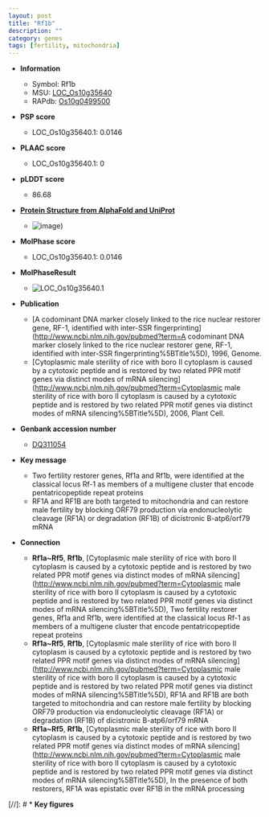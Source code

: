 ```yaml
---
layout: post
title: "Rf1b"
description: ""
category: genes
tags: [fertility, mitochondria]
---
```


* **Information**  
    + Symbol: Rf1b  
    + MSU: [LOC_Os10g35640](http://rice.plantbiology.msu.edu/cgi-bin/ORF_infopage.cgi?orf=LOC_Os10g35640)  
    + RAPdb: [Os10g0499500](http://rapdb.dna.affrc.go.jp/viewer/gbrowse_details/irgsp1?name=Os10g0499500)  

* **PSP score**  
    + LOC_Os10g35640.1: 0.0146 

* **PLAAC score**  
    + LOC_Os10g35640.1: 0 

* **pLDDT score**
    + 86.68

* **[Protein Structure from AlphaFold and UniProt](https://www.uniprot.org/uniprotkb/Q8LNH0/entry#structure)**
    + ![image](https://ricepsp.github.io/images/Q8/AF-Q8LNH0-F1.png))

* **MolPhase score**
    + LOC_Os10g35640.1: 0.0146

* **MolPhaseResult**
    + ![LOC_Os10g35640.1](https://ricepsp.github.io/pictures/LOC_Os10g/LOC_Os10g35640.1.png)

* **Publication**  
    + [A codominant DNA marker closely linked to the rice nuclear restorer gene, RF-1, identified with inter-SSR fingerprinting](http://www.ncbi.nlm.nih.gov/pubmed?term=A codominant DNA marker closely linked to the rice nuclear restorer gene, RF-1, identified with inter-SSR fingerprinting%5BTitle%5D), 1996, Genome.
    + [Cytoplasmic male sterility of rice with boro II cytoplasm is caused by a cytotoxic peptide and is restored by two related PPR motif genes via distinct modes of mRNA silencing](http://www.ncbi.nlm.nih.gov/pubmed?term=Cytoplasmic male sterility of rice with boro II cytoplasm is caused by a cytotoxic peptide and is restored by two related PPR motif genes via distinct modes of mRNA silencing%5BTitle%5D), 2006, Plant Cell.

* **Genbank accession number**  
    + [DQ311054](http://www.ncbi.nlm.nih.gov/nuccore/DQ311054)

* **Key message**  
    + Two fertility restorer genes, Rf1a and Rf1b, were identified at the classical locus Rf-1 as members of a multigene cluster that encode pentatricopeptide repeat proteins
    + RF1A and RF1B are both targeted to mitochondria and can restore male fertility by blocking ORF79 production via endonucleolytic cleavage (RF1A) or degradation (RF1B) of dicistronic B-atp6/orf79 mRNA

* **Connection**  
    + __Rf1a~Rf5__, __Rf1b__, [Cytoplasmic male sterility of rice with boro II cytoplasm is caused by a cytotoxic peptide and is restored by two related PPR motif genes via distinct modes of mRNA silencing](http://www.ncbi.nlm.nih.gov/pubmed?term=Cytoplasmic male sterility of rice with boro II cytoplasm is caused by a cytotoxic peptide and is restored by two related PPR motif genes via distinct modes of mRNA silencing%5BTitle%5D), Two fertility restorer genes, Rf1a and Rf1b, were identified at the classical locus Rf-1 as members of a multigene cluster that encode pentatricopeptide repeat proteins
    + __Rf1a~Rf5__, __Rf1b__, [Cytoplasmic male sterility of rice with boro II cytoplasm is caused by a cytotoxic peptide and is restored by two related PPR motif genes via distinct modes of mRNA silencing](http://www.ncbi.nlm.nih.gov/pubmed?term=Cytoplasmic male sterility of rice with boro II cytoplasm is caused by a cytotoxic peptide and is restored by two related PPR motif genes via distinct modes of mRNA silencing%5BTitle%5D), RF1A and RF1B are both targeted to mitochondria and can restore male fertility by blocking ORF79 production via endonucleolytic cleavage (RF1A) or degradation (RF1B) of dicistronic B-atp6/orf79 mRNA
    + __Rf1a~Rf5__, __Rf1b__, [Cytoplasmic male sterility of rice with boro II cytoplasm is caused by a cytotoxic peptide and is restored by two related PPR motif genes via distinct modes of mRNA silencing](http://www.ncbi.nlm.nih.gov/pubmed?term=Cytoplasmic male sterility of rice with boro II cytoplasm is caused by a cytotoxic peptide and is restored by two related PPR motif genes via distinct modes of mRNA silencing%5BTitle%5D), In the presence of both restorers, RF1A was epistatic over RF1B in the mRNA processing

[//]: # * **Key figures**  


